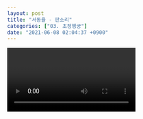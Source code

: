 ```yaml
---
layout: post
title: "서동율 - 판소리"
categories: ["03. 초정행궁"]
date: "2021-06-08 02:04:37 +0900"
---
```

<video class="post-video" controls>

    <source src='{{ "assets/videos/03. 초정행궁/09.mp4" | relative_url }}'
            type="video/mp4">

    Sorry, your browser doesn't support embedded videos.
</video>
